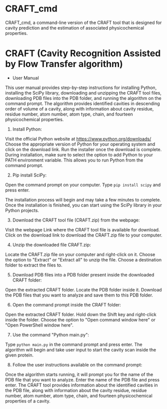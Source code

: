 # CRAFT_cmd
CRAFT_cmd, a command-line version of the CRAFT tool that is designed for cavity prediction and the estimation of associated physicochemical properties.

# CRAFT (Cavity Recognition Assisted by Flow Transfer algorithm)

* User Manual

This user manual provides step-by-step instructions for installing Python, installing the SciPy library, downloading and unzipping the CRAFT tool files, downloading PDB files into the PDB folder, and running the algorithm on the command prompt. The algorithm provides identified cavities in descending order of volume of a cavity, along with information about cavity residue, residue number, atom number, atom type, chain, and fourteen physicochemical properties.

1. Install Python:

Visit the official Python website at https://www.python.org/downloads/
Choose the appropriate version of Python for your operating system and click on the download link.
Run the installer once the download is complete.
During installation, make sure to select the option to add Python to your PATH environment variable. This allows you to run Python from the command prompt.

2. Pip install SciPy:

Open the command prompt on your computer.
Type ```pip install scipy``` and press enter.

The installation process will begin and may take a few minutes to complete.
Once the installation is finished, you can start using the SciPy library in your Python projects.

3. Download the CRAFT tool file (CRAFT.zip) from the webpage:

Visit the webpage Link where the CRAFT tool file is available for download.
Click on the download link to download the CRAFT.zip file to your computer.

4. Unzip the downloaded file CRAFT.zip:

Locate the CRAFT.zip file on your computer and right-click on it.
Choose the option to "Extract" or "Extract all" to unzip the file.
Choose a destination folder to extract the files to.

5. Download PDB files into a PDB folder present inside the downloaded CRAFT folder:

Open the extracted CRAFT folder.
Locate the PDB folder inside it.
Download the PDB files that you want to analyze and save them to this PDB folder.

6. Open the command prompt inside the CRAFT folder:
   
Open the extracted CRAFT folder.
Hold down the Shift key and right-click inside the folder.
Choose the option to "Open command window here" or "Open PowerShell window here".

7. Use the command "Python main.py":

Type ```python main.py``` in the command prompt and press enter.
The algorithm will begin and take user input to start the cavity scan inside the given protein.

8. Follow the user instructions available on the command prompt:

Once the algorithm starts running, it will prompt you for the name of the PDB file that you want to analyze.
Enter the name of the PDB file and press enter.
The CRAFT tool provides information about the identified cavities in the PDB file, along with information about the cavity residue, residue number, atom number, atom type, chain, and fourteen physicochemical properties of a cavity.
